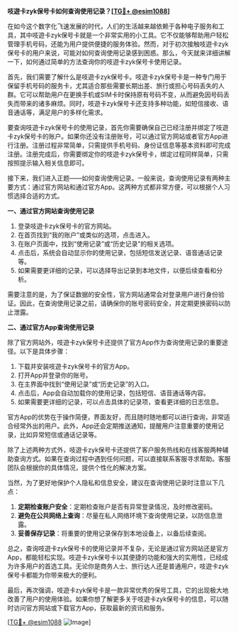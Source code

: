 **吱遊卡zyk保号卡如何查询使用记录？[[TG💪+ @esim1088](https://t.me/s/esim1088)]**

在如今这个数字化飞速发展的时代，人们的生活越来越依赖于各种电子服务和工具，其中吱遊卡zyk保号卡就是一个非常实用的小工具。它不仅能够帮助用户轻松管理手机号码，还能为用户提供便捷的服务体验。然而，对于初次接触吱遊卡zyk保号卡的用户来说，可能对如何查询使用记录感到困惑。那么，今天就来详细讲解一下，如何通过简单的方法查询你的吱遊卡zyk保号卡使用记录。

首先，我们需要了解什么是吱遊卡zyk保号卡。吱遊卡zyk保号卡是一种专门用于保留手机号码的服务卡，尤其适合那些需要长期出差、旅行或担心号码丢失的人群。它可以帮助用户在更换手机或SIM卡时保持原有号码不变，从而避免因号码丢失而带来的诸多麻烦。同时，吱遊卡zyk保号卡还支持多种功能，如短信接收、语音通话等，满足用户的多样化需求。

要查询吱遊卡zyk保号卡的使用记录，首先你需要确保自己已经注册并绑定了吱遊卡zyk保号卡的账户。如果你还没有注册账号，可以通过官方网站或者官方App进行注册。注册过程非常简单，只需提供手机号码、身份证信息等基本资料即可完成注册。注册完成后，你需要绑定你的吱遊卡zyk保号卡，绑定过程同样简单，只需按照提示输入相关信息即可。

接下来，我们进入正题——如何查询使用记录。一般来说，查询使用记录有两种主要方式：通过官方网站和通过官方App。这两种方式都非常方便，可以根据个人习惯选择合适的方式。

**一、通过官方网站查询使用记录**

1. 登录吱遊卡zyk保号卡的官方网站。
2. 在首页找到“我的账户”或类似的选项，点击进入。
3. 在账户页面中，找到“使用记录”或“历史记录”的相关选项。
4. 点击后，系统会自动显示你的使用记录，包括短信发送记录、语音通话记录等。
5. 如果需要更详细的记录，可以选择导出记录到本地文件，以便后续查看和分析。

需要注意的是，为了保证数据的安全性，官方网站通常会对登录用户进行身份验证。因此，在查询使用记录之前，请确保你的账号密码安全，并定期更换密码以防止泄露。

**二、通过官方App查询使用记录**

除了官方网站外，吱遊卡zyk保号卡还提供了官方App作为查询使用记录的重要途径。以下是具体步骤：

1. 下载并安装吱遊卡zyk保号卡的官方App。
2. 打开App并登录你的账号。
3. 在主界面中找到“使用记录”或“历史记录”的入口。
4. 点击后，App会自动加载你的使用记录，包括短信、语音通话等内容。
5. 如果需要更详细的记录，可以点击具体的记录项，查看更详细的日志信息。

官方App的优势在于操作简便，界面友好，而且随时随地都可以进行查询，非常适合经常外出的用户。此外，App还会定期推送通知，提醒用户注意重要的使用记录，比如异常短信或通话记录等。

除了上述两种方式外，吱遊卡zyk保号卡还提供了客户服务热线和在线客服两种辅助查询方式。如果在查询过程中遇到任何问题，可以直接联系客服寻求帮助。客服团队会根据你的具体情况，提供个性化的解决方案。

当然，为了更好地保护个人隐私和信息安全，建议在查询使用记录时注意以下几点：

1. **定期检查账户安全**：定期检查账户是否有异常登录情况，及时修改密码。
2. **避免在公共网络上查询**：尽量在私人网络环境下查询使用记录，以防信息泄露。
3. **妥善保存记录**：将重要的使用记录保存到本地设备上，以备后续查阅。

总之，查询吱遊卡zyk保号卡的使用记录并不复杂，无论是通过官方网站还是官方App，都能轻松实现。吱遊卡zyk保号卡以其便捷的功能和强大的实用性，已经成为许多用户的首选工具。无论你是商务人士、旅行达人还是普通用户，吱遊卡zyk保号卡都能为你带来极大的便利。

最后，再次强调，吱遊卡zyk保号卡是一款非常优秀的保号工具，它的出现极大地改善了用户的使用体验。如果你想了解更多关于吱遊卡zyk保号卡的信息，可以随时访问官方网站或下载官方App，获取最新的资讯和服务。

[[TG💪+ @esim1088](https://t.me/s/esim1088) ![Image](https://i.postimg.cc/4NQfJmqS/Snipaste-2025-05-13-00-14-12.png)]